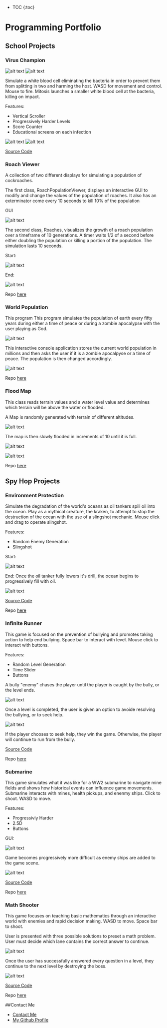 * TOC
{:toc}


# Programming Portfolio

## School Projects

### Virus Champion


![alt text](https://sambow.github.io/Programming-Portfolio/VirusChampion/Images/Virus1.png "Start Screen")
![alt text](https://sambow.github.io/Programming-Portfolio/VirusChampion/Images/Virus2.png "Instructions Screen")

Simulate a white blood cell eliminating the bacteria in order to prevent them from splitting in two and harming the host.  WASD for movement and control.  Mouse to fire.  Mitosis launches a smaller white blood cell at the bacteria, killing on impact.

Features:
<ul>
<li> Vertical Scroller</li>
<li> Progressively Harder Levels</li>
<li> Score Counter</li>
<li> Educational screens on each infection</li>
</ul>

![alt text](https://sambow.github.io/Programming-Portfolio/VirusChampion/Images/Virus3.png "Gameplay")
![alt text](https://sambow.github.io/Programming-Portfolio/VirusChampion/Images/Virus4.png "Game Over")

[Source Code](https://github.com/SamBow/Programming2Projects/tree/master/VirusChampion/Code)

### Roach Viewer

A collection of two different displays for simulating a population of cockroaches.

The first class, RoachPopulationViewer, displays an interactive GUI to modify and change the values of the population of
roaches.  It also has an exterminator come every 10 seconds to kill 10% of the population

GUI

![alt text](https://sambow.github.io/Programming-Portfolio/RoachPopulation/Images/RoachViewerStart.png)

The second class, Roaches,  visualizes the growth of a roach population over a timeframe of 10 generations.  A timer waits
1/2 of a second before either doubling the population or killing a portion of the population.  The simulation lasts 10 seconds.

Start:

![alt text](https://sambow.github.io/Programming-Portfolio/RoachPopulation/Images/RoachesPartial.png)

End:

![alt text](https://sambow.github.io/Programming-Portfolio/RoachPopulation/Images/RoachesFinal.png)

Repo [here](https://github.com/SamBow/Programming2Projects/tree/master/RoachPopulation)

### World Population

This program This program simulates the population of earth every fifty years
during either a time of peace or during a zombie apocalypse with the user
playing as God.

![alt text](https://sambow.github.io/Programming-Portfolio/WorldPopulation/Images/WorldPopScreen.png "Display")

This interactive console application stores the current world population in millions and then asks the user if it is a zombie apocalpyse or a time of peace.  The population is then changed accordingly.

![alt text](https://sambow.github.io/Programming-Portfolio/WorldPopulation/Images/EndScreen.png "Display")

Repo [here](https://github.com/SamBow/Programming2Projects/tree/master/WorldPopulation)

### Flood Map
This class reads terrain values and a water level value and determines which terrain will be above the water or flooded.

A Map is randomly generated with terrain of different altitudes.

![alt text](https://sambow.github.io/Programming-Portfolio/FloodMap/Images/FloodMapAlt.png "Display")

The map is then slowly flooded in increments of 10 until it is full.

![alt text](https://sambow.github.io/Programming-Portfolio/FloodMap/Images/FloodMapPartial.png "Partial")

![alt text](https://sambow.github.io/Programming-Portfolio/FloodMap/Images/FloodMapFull.png "Display")

Repo [here](https://github.com/SamBow/Programming2Projects/tree/master/FloodMap)

## Spy Hop Projects

### Environment Protection

Simulate the degradation of the world's oceans as oil tankers spill oil into the ocean. Play as a mythical creature, the kraken, to attempt to stop the destruction of the ocean with the use of a slingshot mechanic. Mouse click and drag to operate slingshot.

Features:
<ul>
<li> Random Enemy Generation</li>
<li> Slingshot</li>
</ul>

Start:

![alt text](https://sambow.github.io/Programming-Portfolio/EnvironmentProtection/Images/Ship1.png "Gameplay")

End:
Once the oil tanker fully lowers it's drill, the ocean begins to progressively fill with oil.

![alt text](https://sambow.github.io/Programming-Portfolio/EnvironmentProtection/Images/Ship2.png "Game Over")

[Source Code](https://github.com/SamBow/Programming-Portfolio/tree/master/EnvironmentProtection/src)

Repo [here](https://github.com/SamBow/Programming-Portfolio/tree/master/EnvironmentProtection)

### Infinite Runner

This game is focused on the prevention of bullying and promotes taking action to help end bullying. Space bar to interact with level. Mouse click to interact with buttons.

Features:
<ul>
<li> Random Level Generation</li>
<li> Time Slider</li>
<li> Buttons</li>
</ul>

A bully "enemy" chases the player until the player is caught by the bully, or the level ends.

![alt text](https://sambow.github.io/Programming-Portfolio/InfiniteRunner/Images/Gameplay1.png)

Once a level is completed, the user is given an option to avoide resolving the bullying, or to seek help.

![alt text](https://sambow.github.io/Programming-Portfolio/InfiniteRunner/Images/Bully2.png)

If the player chooses to seek help, they win the game. Otherwise, the player will continue to run from the bully.

[Source Code](https://github.com/SamBow/Programming-Portfolio/tree/master/InfiniteRunner)

Repo [here](https://github.com/SamBow/Programming-Portfolio/tree/master/InfiniteRunner)

### Submarine

This game simulates what it was like for a WW2 submarine to navigate mine fields and shows how historical events can influence game movements. Submarine interacts with mines, health pickups, and enenmy ships. Click to shoot. WASD to move.

Features:
<ul>
<li> Progressivly Harder</li>
<li> 2.5D</li>
<li> Buttons</li>
</ul>

GUI:

![alt text](https://sambow.github.io/Programming-Portfolio/Submarine/Images/Sub1.png "Display")

Game becomes progressively more difficult as enemy ships are added to the game scene.

![alt text](https://sambow.github.io/Programming-Portfolio/Submarine/Images/Sub2.png "Display")

[Source Code](https://github.com/SamBow/Programming-Portfolio/tree/master/Submarine/src)

Repo [here](https://github.com/SamBow/Programming-Portfolio/tree/master/Submarine)

### Math Shooter

This game focuses on teaching basic mathematics through an interactive world with enemies and rapid decision making. WASD to move. Space bar to shoot.

User is presented with three possible solutions to preset a math problem. User must decide which lane contains the correct answer to continue.

![alt text](https://sambow.github.io/Programming-Portfolio/MathShooter/Images/Math1.png "Display")

Once the user has successfully answered every question in a level, they continue to the next level by destroying the boss.

![alt text](https://sambow.github.io/Programming-Portfolio/MathShooter/Images/Math3.png "Display")

[Source Code](https://github.com/SamBow/Programming-Portfolio/tree/master/MathShooter/src)

Repo [here](https://github.com/SamBow/Programming-Portfolio/tree/master/MathShooter)

##Contact Me

<ul>
<li><a href="mailto:sbcskyline18@gmail.com">Contact Me</a></li>
<li><a href="https://github.com/SamBow">My Github Profile</a></li>
</ul>   
